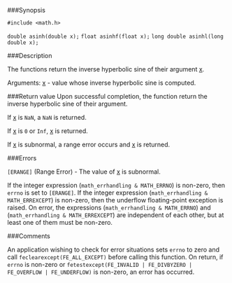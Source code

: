 ###Synopsis

`#include <math.h>`

`double asinh(double x);` 
`float asinhf(float x);`
`long double asinhl(long double x);`

###Description

The functions return the inverse hyperbolic sine of their argument <u>x</u>.

Arguments:
<u>x</u> - value whose inverse hyperbolic sine is computed.

###Return value
Upon successful completion, the function return the inverse hyperbolic sine of their argument.

If <u>x</u> is `NaN`, a `NaN` is returned.

If <u>x</u> is `0` or `Inf`, <u>x</u> is returned.

If <u>x</u> is subnormal, a range error occurs and <u>x</u> is returned.

###Errors

`[ERANGE]` (Range Error) - The value of <u>x</u> is subnormal.

If the integer expression (`math_errhandling & MATH_ERRNO`) is non-zero, then `errno` is set to   `[ERANGE]`. If the integer expression (`math_errhandling & MATH_ERREXCEPT`) is non-zero, then the underflow floating-point exception is raised.
On error, the expressions (`math_errhandling & MATH_ERRNO`) and (`math_errhandling & MATH_ERREXCEPT`) are independent of each other, but at least one of them must be non-zero.

###Comments

An application wishing to check for error situations sets `errno` to zero and call `feclearexcept(FE_ALL_EXCEPT)` before calling this function. On return, if `errno` is non-zero or `fetestexcept(FE_INVALID | FE_DIVBYZERO | FE_OVERFLOW | FE_UNDERFLOW)` is non-zero, an error has occurred.